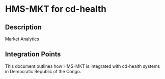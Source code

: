 # HMS-MKT for cd-health

## Description

Market Analytics

## Integration Points

This document outlines how HMS-MKT is integrated with cd-health systems in Democratic Republic of the Congo.
